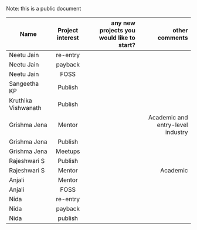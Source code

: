 
Note: this is a public document

| Name          | Project  interest   |  any new projects you would like to start? | other comments  |
| ------------- |:-------------:| -----:|-----:|
| Neetu Jain       | re-entry  |  | |
| Neetu Jain       | payback  |  | |
| Neetu Jain       | FOSS  |  | |
| Sangeetha KP     | Publish |  | 
| Kruthika Vishwanath     | Publish |  | 
| Grishma Jena     | Mentor  |  | Academic and entry-level industry
| Grishma Jena     | Publish |  |
| Grishma Jena     | Meetups | |
| Rajeshwari S     | Publish |    |
| Rajeshwari S     | Mentor  |    | Academic
| Anjali          | Mentor  |       | |
| Anjali    | FOSS  |    | |
| Nida       | re-entry  |  | |
| Nida       | payback  |  | |
| Nida       | publish  |  | |
